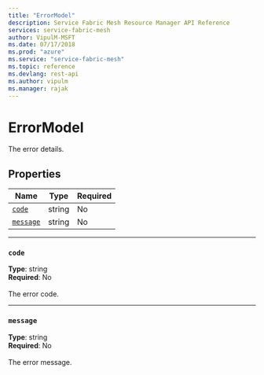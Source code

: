 ```yaml
---
title: "ErrorModel"
description: Service Fabric Mesh Resource Manager API Reference
services: service-fabric-mesh
author: VipulM-MSFT
ms.date: 07/17/2018
ms.prod: "azure"
ms.service: "service-fabric-mesh"
ms.topic: reference
ms.devlang: rest-api
ms.author: vipulm
ms.manager: rajak
---
```

# ErrorModel

The error details.

## Properties
| Name | Type | Required |
| --- | --- | --- |
| [`code`](#code) | string | No |
| [`message`](#message) | string | No |

____
### `code`
__Type__: string <br/>
__Required__: No<br/>
<br/>
The error code.

____
### `message`
__Type__: string <br/>
__Required__: No<br/>
<br/>
The error message.
